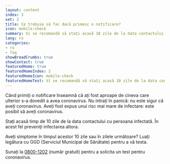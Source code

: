 ```yaml
---
layout: content
index: 3
set: 2
title: Ce trebuie să fac dacă primesc o notificare?
icon: mobile-check
summary: Vi se recomandă să stați acasă 10 zile de la data contactului. Aveți simptome? Testați-vă.
lang: ro
categories:
- ro
- faq
showBreadCrumbs: true
showContact: true
featuredHome: true
featuredHomeIndex: 2
featuredHomeIcon: mobile-check
featuredHomeText: Vi se recomandă să stați acasă 10 zile de la data contactului. Aveți simptome? Testați-vă.
---
```


Când primiți o notificare înseamnă că ați fost aproape de cineva care ulterior s-a dovedit a avea coronavirus. Nu intrați în panică: nu este sigur că aveți coronavirus. Aveți fost expus unui risc mai mare de infectare: este posibil să aveți coronavirus.

Stați acasă timp de 10 zile de la data contactului cu persoana infectată. În acest fel preveniți infectarea altora.

Aveți simptome în timpul acestor 10 zile sau în zilele următoare? Luați legătura cu GGD (Serviciul Municipal de Sănătate) pentru a vă testa.

Sunați la [0800-1202](tel:+318001202)  (număr gratuit) pentru a solicita un test pentru coronavirus.

 